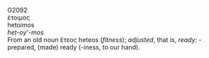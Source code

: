<body>
  <p>G2092<br>  ἑτοιμος  <br> hetoimos  <br><i>het-oy‘-mos </i><br>From an old noun   ἕτεος   heteos   (<i>fitness</i>); <i>adjusted</i>, that is, <i>ready:</i> - prepared, (made) ready (-iness, to our hand).<br></p>
 </body>